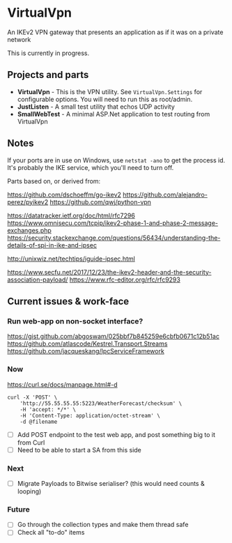 # VirtualVpn

An IKEv2 VPN gateway that presents an application as if it was on a private network

This is currently in progress.

## Projects and parts

- **VirtualVpn** - This is the VPN utility. See `VirtualVpn.Settings` for configurable options. You will need to run this as root/admin.
- **JustListen** - A small test utility that echos UDP activity
- **SmallWebTest** - A minimal ASP.Net application to test routing from VirtualVpn

## Notes

If your ports are in use on Windows, use `netstat -ano` to get the
process id. It's probably the IKE service, which you'll need to turn off.

Parts based on, or derived from:

https://github.com/dschoeffm/go-ikev2
https://github.com/alejandro-perez/pyikev2
https://github.com/qwj/python-vpn

https://datatracker.ietf.org/doc/html/rfc7296
https://www.omnisecu.com/tcpip/ikev2-phase-1-and-phase-2-message-exchanges.php
https://security.stackexchange.com/questions/56434/understanding-the-details-of-spi-in-ike-and-ipsec

http://unixwiz.net/techtips/iguide-ipsec.html

https://www.secfu.net/2017/12/23/the-ikev2-header-and-the-security-association-payload/
https://www.rfc-editor.org/rfc/rfc9293

## Current issues & work-face

### Run web-app on non-socket interface?

https://gist.github.com/abgoswam/025bbf7b845259e6cbfb0671c12b51ac
https://github.com/atlascode/Kestrel.Transport.Streams
https://github.com/jacqueskang/IpcServiceFramework


### Now

https://curl.se/docs/manpage.html#-d
```
curl -X 'POST' \
    'http://55.55.55.55:5223/WeatherForecast/checksum' \
    -H 'accept: */*' \
    -H 'Content-Type: application/octet-stream' \
    -d @filename
```

- [ ] Add POST endpoint to the test web app, and post something big to it from Curl
- [ ] Need to be able to start a SA from this side

### Next

- [ ] Migrate Payloads to Bitwise serialiser? (this would need counts & looping)

### Future

- [ ] Go through the collection types and make them thread safe
- [ ] Check all "to-do" items